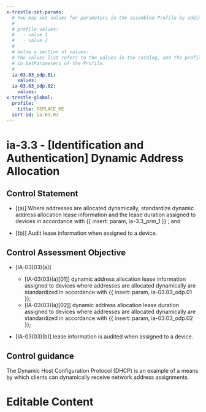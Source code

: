 ```yaml
---
x-trestle-set-params:
  # You may set values for parameters in the assembled Profile by adding
  #
  # profile-values:
  #   - value 1
  #   - value 2
  #
  # below a section of values:
  # The values list refers to the values in the catalog, and the profile-values represent values
  # in SetParameters of the Profile.
  #
  ia-03.03_odp.01:
    values:
  ia-03.03_odp.02:
    values:
x-trestle-global:
  profile:
    title: REPLACE_ME
  sort-id: ia-03.03
---
```


# ia-3.3 - \[Identification and Authentication\] Dynamic Address Allocation

## Control Statement

- \[(a)\] Where addresses are allocated dynamically, standardize dynamic address allocation lease information and the lease duration assigned to devices in accordance with {{ insert: param, ia-3.3_prm_1 }} ; and

- \[(b)\] Audit lease information when assigned to a device.

## Control Assessment Objective

- \[IA-03(03)(a)\]

  - \[IA-03(03)(a)[01]\] dynamic address allocation lease information assigned to devices where addresses are allocated dynamically are standardized in accordance with {{ insert: param, ia-03.03_odp.01 }};
  - \[IA-03(03)(a)[02]\] dynamic address allocation lease duration assigned to devices where addresses are allocated dynamically are standardized in accordance with {{ insert: param, ia-03.03_odp.02 }};

- \[IA-03(03)(b)\] lease information is audited when assigned to a device.

## Control guidance

The Dynamic Host Configuration Protocol (DHCP) is an example of a means by which clients can dynamically receive network address assignments.

# Editable Content

<!-- Make additions and edits below -->
<!-- The above represents the contents of the control as received by the profile, prior to additions. -->
<!-- If the profile makes additions to the control, they will appear below. -->
<!-- The above markdown may not be edited but you may edit the content below, and/or introduce new additions to be made by the profile. -->
<!-- If there is a yaml header at the top, parameter values may be edited. Use --set-parameters to incorporate the changes during assembly. -->
<!-- The content here will then replace what is in the profile for this control, after running profile-assemble. -->
<!-- The current profile has no added parts for this control, but you may add new ones here. -->
<!-- Each addition must have a heading either of the form ## Control my_addition_name -->
<!-- or ## Part a. (where the a. refers to one of the control statement labels.) -->
<!-- "## Control" parts are new parts added after the statement part. -->
<!-- "## Part" parts are new parts added into the top-level statement part with that label. -->
<!-- Subparts may be added with nested hash levels of the form ### My Subpart Name -->
<!-- underneath the parent ## Control or ## Part being added -->
<!-- See https://ibm.github.io/compliance-trestle/tutorials/ssp_profile_catalog_authoring/ssp_profile_catalog_authoring for guidance. -->
